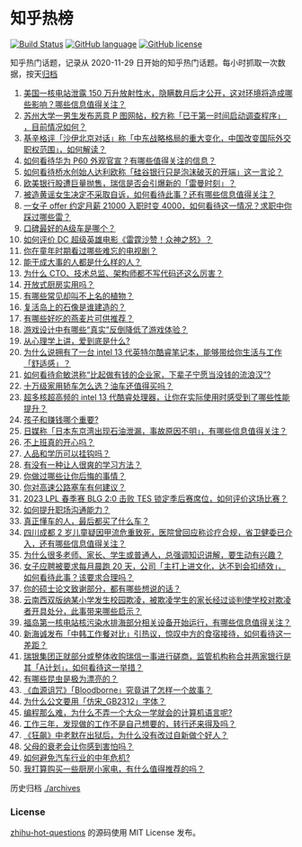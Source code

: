 # 知乎热榜
[![Build Status](https://github.com/ToWeLong/zhihu-hot-questions/workflows/CI/badge.svg)](https://github.com/ToWeLong/zhihu-hot-questions/actions)
[![GitHub language](https://img.shields.io/badge/language-golang-orange.svg)](https://golang.org/)
[![GitHub license](https://img.shields.io/github/license/ToWeLong/zhihu-hot-questions)](https://github.com/ToWeLong/zhihu-hot-questions/blob/main/LICENSE)

知乎热门话题，记录从 2020-11-29 日开始的知乎热门话题。每小时抓取一次数据，按天[归档](./archives)

<!-- BEGIN -->

1. [美国一核电站泄露 150 万升放射性水，隐瞒数月后才公开，这对环境将造成哪些影响？哪些信息值得关注？](https://www.zhihu.com/question/590335682)
1. [苏州大学一男生发布恶意 P 图网帖，校方称「已于第一时间启动调查程序」 ​​​，目前情况如何？](https://www.zhihu.com/question/590336853)
1. [基辛格评「沙伊北京对话」称「中东战略格局的重大变化，中国改变国际外交职权范围」，如何解读？](https://www.zhihu.com/question/590387700)
1. [如何看待华为 P60 外观官宣？有哪些值得关注的信息？](https://www.zhihu.com/question/590433364)
1. [如何看待桥水创始人达利欧称「硅谷银行只是泡沫破灭的开端」这一言论？](https://www.zhihu.com/question/589899893)
1. [欧美银行股遭巨量抛售，瑞信是否会引爆新的「雷曼时刻」？](https://www.zhihu.com/question/589909006)
1. [被造黄谣女生决定不采取自诉，如何看待此事？还有哪些信息值得关注？](https://www.zhihu.com/question/590419670)
1. [一女子 offer 约定月薪 21000 入职时变 4000，如何看待这一情况？求职中你踩过哪些雷？](https://www.zhihu.com/question/589900042)
1. [口碑最好的A级车是哪个？](https://www.zhihu.com/question/29883475)
1. [如何评价 DC 超级英雄电影《雷霆沙赞！众神之怒》？](https://www.zhihu.com/question/589970088)
1. [你在童年时期看过哪些难忘的电视剧？](https://www.zhihu.com/question/589387965)
1. [能干成大事的人都是什么样的人？](https://www.zhihu.com/question/426658242)
1. [为什么 CTO、技术总监、架构师都不写代码还这么厉害？](https://www.zhihu.com/question/566929095)
1. [开放式厨房实用吗？](https://www.zhihu.com/question/23785245)
1. [有哪些常见却叫不上名的植物？](https://www.zhihu.com/question/585362867)
1. [复活岛上的石像是谁建造的？](https://www.zhihu.com/question/442800059)
1. [有哪些好吃的燕麦片可供推荐？](https://www.zhihu.com/question/22929736)
1. [游戏设计中有哪些“真实”反倒降低了游戏体验？](https://www.zhihu.com/question/407030502)
1. [从心理学上讲，爱到底是什么?](https://www.zhihu.com/question/590069315)
1. [为什么说拥有了一台 intel 13 代英特尔酷睿笔记本，能够带给你生活与工作「舒适感」？](https://www.zhihu.com/question/590412818)
1. [如何看待俞敏洪称“比起做有钱的企业家，下辈子宁愿当没钱的流浪汉”?](https://www.zhihu.com/question/590333463)
1. [十万级家用轿车怎么选？油车还值得买吗？](https://www.zhihu.com/question/590120925)
1. [超多核超高频的 intel 13 代酷睿处理器，让你在实际使用时感受到了哪些性能提升？](https://www.zhihu.com/question/590412074)
1. [孩子和赚钱哪个重要?](https://www.zhihu.com/question/590218773)
1. [日媒称「日本东京湾出现石油泄漏，事故原因不明」，有哪些信息值得关注？](https://www.zhihu.com/question/590165230)
1. [不上班真的开心吗？](https://www.zhihu.com/question/589963438)
1. [人品和学历可以挂钩吗？](https://www.zhihu.com/question/589900905)
1. [有没有一种让人很爽的学习方法？](https://www.zhihu.com/question/58772932)
1. [你做过哪些让你后悔的事情？](https://www.zhihu.com/question/450154480)
1. [你对高速公路塞车有何建议？](https://www.zhihu.com/question/515498320)
1. [2023 LPL 春季赛 BLG 2:0 击败 TES 锁定季后赛席位，如何评价这场比赛？](https://www.zhihu.com/question/590414280)
1. [如何提升职场沟通能力？](https://www.zhihu.com/question/30200507)
1. [真正懂车的人，最后都买了什么车？](https://www.zhihu.com/question/574820170)
1. [四川成都 2 岁儿童疑因甲流危重致死，医院曾回应称诊疗合规，省卫健委已介入，还有哪些信息值得关注？](https://www.zhihu.com/question/590382941)
1. [为什么很多老师、家长、学生或普通人，总强调知识讲解，要生动有兴趣？](https://www.zhihu.com/question/590322337)
1. [女子应聘被要求每月晨跑 20 天，公司「主打上进文化，达不到会扣绩效」，如何看待此事？该要求合理吗？](https://www.zhihu.com/question/590184271)
1. [你的硕士论文致谢部分，都有哪些想说的话？](https://www.zhihu.com/question/318116873)
1. [云南西双版纳某小学发生校园欺凌，被欺凌学生的家长经过谈判使学校对欺凌者开具处分，此事带来哪些启示？](https://www.zhihu.com/question/589968042)
1. [福岛第一核电站核污染水排海部分相关设备开始运行，有哪些信息值得关注？](https://www.zhihu.com/question/590353789)
1. [新海诚发布「中韩工作餐对比」引热议，惊叹中方的食宿接待，如何看待这一差距？](https://www.zhihu.com/question/590175332)
1. [瑞银集团正就部分或整体收购瑞信一事进行磋商，监管机构称合并两家银行是其「A计划」，如何看待这一举措？](https://www.zhihu.com/question/590328350)
1. [有哪些昆虫是极为漂亮的？](https://www.zhihu.com/question/335551167)
1. [《血源诅咒》「Bloodborne」究竟讲了怎样一个故事？](https://www.zhihu.com/question/29627954)
1. [为什么公文要用「仿宋_GB2312」字体？](https://www.zhihu.com/question/25563003)
1. [编程那么难，为什么不弄一个大众一学就会的计算机语言呢?](https://www.zhihu.com/question/500406718)
1. [工作三年，发现做的工作不是自己想要的，转行还来得及吗？](https://www.zhihu.com/question/587697746)
1. [《狂飙》中老默在出狱后，为什么没有改过自新做个好人？](https://www.zhihu.com/question/581320112)
1. [父母的衰老会让你感到害怕吗？](https://www.zhihu.com/question/590110335)
1. [如何避免汽车行业的中年危机?](https://www.zhihu.com/question/389799497)
1. [我打算购买一些厨房小家电，有什么值得推荐的吗？](https://www.zhihu.com/question/584235870)

<!-- END -->

历史归档 [./archives](./archives)


### License
[zhihu-hot-questions](https://github.com/towelong/zhihu-hot-questions) 的源码使用 MIT License 发布。